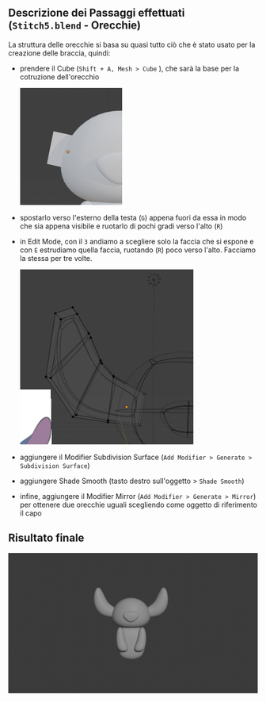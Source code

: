 ## Descrizione dei Passaggi effettuati (`Stitch5.blend` - Orecchie)
La struttura delle orecchie si basa su quasi tutto ciò che è stato usato per la creazione delle braccia, quindi:
- prendere il Cube (`Shift + A, Mesh > Cube` ), che sarà la base per la cotruzione dell'orecchio

  <img src = "../images/orecchioBase.PNG" >
      
- spostarlo verso l'esterno della testa (`G`) appena fuori da essa in modo che sia appena visibile e ruotarlo di pochi gradi verso l'alto (`R`)
- in Edit Mode, con il `3` andiamo a scegliere solo la faccia che si espone e con `E` estrudiamo quella faccia, ruotando (`R`) poco verso l'alto. Facciamo la stessa per tre volte.

    <img src = "../images/orecchio.PNG" width = "350">


- aggiungere il Modifier Subdivision Surface (`Add Modifier > Generate > Subdivision Surface`)
- aggiungere Shade Smooth (tasto destro sull'oggetto > `Shade Smooth`)
- infine, aggiungere il Modifier Mirror (`Add Modifier > Generate > Mirror`) per ottenere due orecchie uguali scegliendo come oggetto di riferimento il capo

## Risultato finale

<img src = "../images/render-result-5.PNG">
